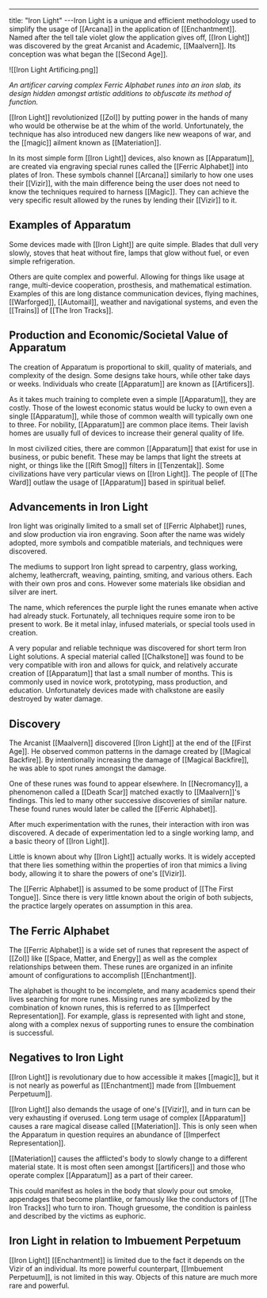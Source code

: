 ---
title: "Iron Light"
---Iron Light is a unique and efficient methodology used to simplify the usage of [[Arcana]] in the application of [[Enchantment]]. Named after the tell tale violet glow the application gives off, [[Iron Light]] was discovered by the great Arcanist and Academic, [[Maalvern]]. Its conception was what began the [[Second Age]].

![[Iron Light Artificing.png]]

*An artificer carving complex Ferric Alphabet runes into an iron slab, its design hidden amongst artistic additions to obfuscate its method of function.*

[[Iron Light]] revolutionized [[Zol]] by putting power in the hands of many who would be otherwise be at the whim of the world. Unfortunately, the technique has also introduced new dangers like new weapons of war, and the [[magic]] ailment known as [[Materiation]].

In its most simple form [[Iron Light]] devices, also known as [[Apparatum]], are created via engraving special runes called the [[Ferric Alphabet]] into plates of Iron. These symbols channel [[Arcana]] similarly to how one uses their [[Vizir]], with the main difference being the user does not need to know the techniques required to harness [[Magic]]. They can achieve the very specific result allowed by the runes by lending their [[Vizir]] to it.

## Examples of Apparatum
Some devices made with [[Iron Light]] are quite simple. Blades that dull very slowly, stoves that heat without fire, lamps that glow without fuel, or even simple refrigeration.

Others are quite complex and powerful. Allowing for things like usage at range, multi-device cooperation, prosthesis, and mathematical estimation. Examples of this are long distance communication devices, flying machines, [[Warforged]], [[Automail]], weather and navigational systems, and even the [[Trains]] of [[The Iron Tracks]].

## Production and Economic/Societal Value of Apparatum
The creation of Apparatum is proportional to skill, quality of materials, and complexity of the design. Some designs take hours, while other take days or weeks. Individuals who create [[Apparatum]] are known as [[Artificers]].

As it takes much training to complete even a simple [[Apparatum]], they are costly. Those of the lowest economic status would be lucky to own even a single [[Apparatum]], while those of common wealth will typically own one to three. For nobility, [[Apparatum]] are common place items. Their lavish homes are usually full of devices to increase their general quality of life.

In most civilized cities, there are common [[Apparatum]] that exist for use in business, or pubic benefit. These may be lamps that light the streets at night, or things like the [[Rift Smog]] filters in [[Tenzentak]]. Some civilizations have very particular views on [[Iron Light]]. The people of [[The Ward]] outlaw the usage of [[Apparatum]] based in spiritual belief.

## Advancements in Iron Light
Iron light was originally limited to a small set of [[Ferric Alphabet]] runes, and slow production via iron engraving. Soon after the name was widely adopted, more symbols and compatible materials, and techniques were discovered.

The mediums to support Iron light spread to carpentry, glass working, alchemy, leathercraft, weaving, painting, smiting, and various others. Each with their own pros and cons. However some materials like obsidian and silver are inert.

The name, which references the purple light the runes emanate when active had already stuck. Fortunately, all techniques require some iron to be present to work. Be it metal inlay, infused materials, or special tools used in creation.

A very popular and reliable technique was discovered for short term Iron Light solutions. A special material called [[Chalkstone]] was found to be very compatible with iron and allows for quick, and relatively accurate creation of [[Apparatum]] that last a small number of months. This is commonly used in novice work, prototyping, mass production, and education. Unfortunately devices made with chalkstone are easily destroyed by water damage.

## Discovery
The Arcanist [[Maalvern]] discovered [[Iron Light]] at the end of the [[First Age]]. He observed common patterns in the damage created by [[Magical Backfire]]. By intentionally increasing the damage of [[Magical Backfire]], he was able to spot runes amongst the damage.

One of these runes was found to appear elsewhere. In [[Necromancy]], a phenomenon called a [[Death Scar]] matched exactly to [[Maalvern]]'s findings. This led to many other successive discoveries of similar nature. These found runes would later be called the [[Ferric Alphabet]].

After much experimentation with the runes, their interaction with iron was discovered. A decade of experimentation led to a single working lamp, and a basic theory of [[Iron Light]].

Little is known about why [[Iron Light]] actually works. It is widely accepted that there lies something within the properties of iron that mimics a living body, allowing it to share the powers of one's [[Vizir]].

The [[Ferric Alphabet]] is assumed to be some product of [[The First Tongue]]. Since there is very little known about the origin of both subjects, the practice largely operates on assumption in this area.

## The Ferric Alphabet
The [[Ferric Alphabet]] is a wide set of runes that represent the aspect of [[Zol]] like [[Space, Matter, and Energy]] as well as the complex relationships between them. These runes are organized in an infinite amount of configurations to accomplish [[Enchantment]].

The alphabet is thought to be incomplete, and many academics spend their lives searching for more runes. Missing runes are symbolized by the combination of known runes, this is referred to as [[Imperfect Representation]]. For example, glass is represented with light and stone, along with a complex nexus of supporting runes to ensure the combination is successful.

## Negatives to Iron Light
[[Iron Light]] is revolutionary due to how accessible it makes [[magic]], but it is not nearly as powerful as [[Enchantment]] made from [[Imbuement Perpetuum]].

[[Iron Light]] also demands the usage of one's [[Vizir]], and in turn can be very exhausting if overused. Long term usage of complex [[Apparatum]] causes a rare magical disease called [[Materiation]]. This is only seen when the Apparatum in question requires an abundance of [[Imperfect Representation]]. 

[[Materiation]] causes the afflicted's body to slowly change to a different material state. It is most often seen amongst [[artificers]] and those who operate complex [[Apparatum]] as a part of their career.

This could manifest as holes in the body that slowly pour out smoke, appendages that become plantlike, or famously like the conductors of [[The Iron Tracks]] who turn to iron. Though gruesome, the condition is painless and described by the victims as euphoric.

## Iron Light in relation to Imbuement Perpetuum
[[Iron Light]] [[Enchantment]] is limited due to the fact it depends on the Vizir of an individual. Its more powerful counterpart, [[Imbuement Perpetuum]], is not limited in this way. Objects of this nature are much more rare and powerful.
